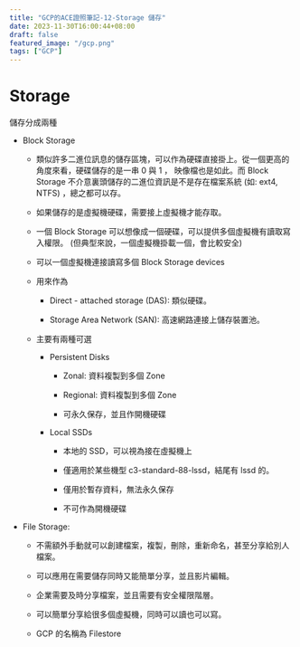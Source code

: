 ```yaml
---
title: "GCP的ACE證照筆記-12-Storage 儲存"
date: 2023-11-30T16:00:44+08:00
draft: false
featured_image: "/gcp.png"
tags: ["GCP"]
---
```


# Storage

儲存分成兩種

* Block Storage

    * 類似許多二進位訊息的儲存區塊，可以作為硬碟直接掛上。從一個更高的角度來看，硬碟儲存的是一串 0 與 1 ， 映像檔也是如此。而 Block Storage 不介意裏頭儲存的二進位資訊是不是存在檔案系統  (如: ext4, NTFS) ，總之都可以存。

    * 如果儲存的是虛擬機硬碟，需要接上虛擬機才能存取。

    * 一個 Block Storage 可以想像成一個硬碟，可以提供多個虛擬機有讀取寫入權限。 (但典型來說，一個虛擬機掛載一個，會比較安全)

    * 可以一個虛擬機連接讀寫多個 Block Storage devices

    * 用來作為

        * Direct - attached storage (DAS): 類似硬碟。

        * Storage Area Network (SAN): 高速網路連接上儲存裝置池。

    * 主要有兩種可選

        * Persistent Disks

            * Zonal: 資料複製到多個 Zone

            * Regional: 資料複製到多個 Zone

            * 可永久保存，並且作開機硬碟

        * Local SSDs

            * 本地的 SSD，可以視為接在虛擬機上

            * 僅適用於某些機型 c3-standard-88-lssd，結尾有 lssd 的。

            * 僅用於暫存資料，無法永久保存

            * 不可作為開機硬碟

* File Storage: 

    * 不需額外手動就可以創建檔案，複製，刪除，重新命名，甚至分享給別人檔案。

    * 可以應用在需要儲存同時又能簡單分享，並且影片編輯。

    * 企業需要及時分享檔案，並且需要有安全權限階層。

    * 可以簡單分享給很多個虛擬機，同時可以讀也可以寫。

    * GCP 的名稱為 Filestore